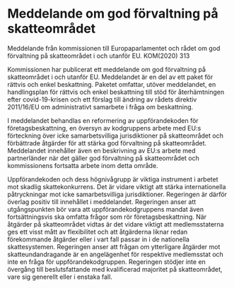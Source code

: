 # Meddelande om god förvaltning på skatteområdet

Meddelande från kommissionen till Europaparlamentet och rådet om god förvaltning på skatteområdet i och utanför EU. KOM(2020) 313

Kommissionen har publicerat ett meddelande om god förvaltning på skatteområdet i och utanför EU. Meddelandet är en del av ett paket för rättvis och enkel beskattning. Paketet omfattar, utöver meddelandet, en handlingsplan för rättvis och enkel beskattning till stöd för återhämtningen efter covid-19-krisen och ett förslag till ändring av rådets direktiv 2011/16/EU om administrativt samarbete i fråga om beskattning.

I meddelandet behandlas en reformering av uppförandekoden för företagsbeskattning, en översyn av kodgruppens arbete med EU:s förteckning över icke samarbetsvilliga jurisdiktioner på skatteområdet och förbättrade åtgärder för att stärka god förvaltning på skatteområdet. Meddelandet innehåller även en beskrivning av EU:s arbete med partnerländer när det gäller god förvaltning på skatteområdet och kommissionens fortsatta arbete inom detta område.

Uppförandekoden och dess högnivågrupp är viktiga instrument i arbetet mot skadlig skattekonkurrens. Det är vidare viktigt att stärka internationella påtryckningar mot icke samarbetsvilliga jurisdiktioner. Regeringen är därför överlag positiv till innehållet i meddelandet. Regeringen anser att utgångspunkten bör vara att uppförandekodgruppens mandat även fortsättningsvis ska omfatta frågor som rör företagsbeskattning. När åtgärder på skatteområdet vidtas är det vidare viktigt att medlemsstaterna ges ett visst mått av flexibilitet och att åtgärderna liknar redan förekommande åtgärder eller i vart fall passar in i de nationella skattesystemen. Regeringen anser att frågan om ytterligare åtgärder mot skatteundandragande är en angelägenhet för respektive medlemsstat och inte en fråga för uppförandekodgruppen. Regeringen stödjer inte en övergång till beslutsfattande med kvalificerad majoritet på skatteområdet, vare sig generellt eller i enstaka fall.
